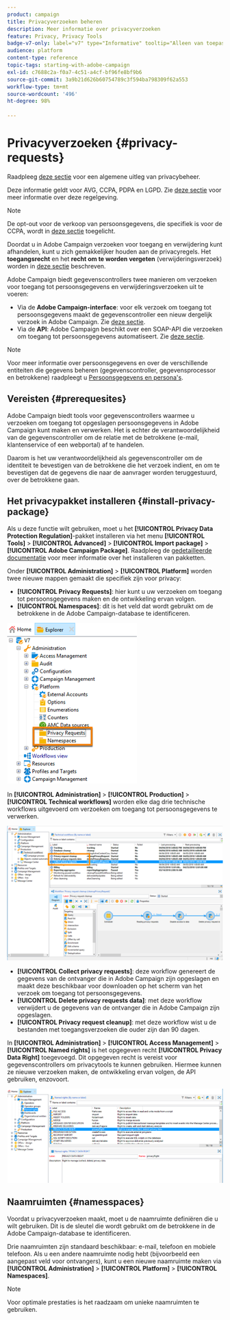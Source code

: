 ```yaml
---
product: campaign
title: Privacyverzoeken beheren
description: Meer informatie over privacyverzoeken
feature: Privacy, Privacy Tools
badge-v7-only: label="v7" type="Informative" tooltip="Alleen van toepassing op Campaign Classic v7"
audience: platform
content-type: reference
topic-tags: starting-with-adobe-campaign
exl-id: c7688c2a-f0a7-4c51-a4cf-bf96fe8bf9b6
source-git-commit: 3a9b21d626b60754789c3f594ba798309f62a553
workflow-type: tm+mt
source-wordcount: '496'
ht-degree: 98%

---
```


# Privacyverzoeken {#privacy-requests}



Raadpleeg [deze sectie](privacy-management.md) voor een algemene uitleg van privacybeheer.

Deze informatie geldt voor AVG, CCPA, PDPA en LGPD. Zie [deze sectie](privacy-management.md#privacy-management-regulations) voor meer informatie over deze regelgeving.

>[!NOTE]
>
>De opt-out voor de verkoop van persoonsgegevens, die specifiek is voor de CCPA, wordt in [deze sectie](#sale-of-personal-information-ccpa) toegelicht.

<!--Installation procedures described in this document are applicable starting Campaign Classic 18.4 (build 8931+). If you are running on a previous version, refer to this [technote](https://helpx.adobe.com/campaign/kb/how-to-install-gdpr-package-on-legacy-versions.html).-->

Doordat u in Adobe Campaign verzoeken voor toegang en verwijdering kunt afhandelen, kunt u zich gemakkelijker houden aan de privacyregels. Het **toegangsrecht** en het **recht om te worden vergeten** (verwijderingsverzoek) worden in [deze sectie](privacy-management.md#right-access-forgotten) beschreven.

Adobe Campaign biedt gegevenscontrollers twee manieren om verzoeken voor toegang tot persoonsgegevens en verwijderingsverzoeken uit te voeren:

* Via de **Adobe Campaign-interface**: voor elk verzoek om toegang tot persoonsgegevens maakt de gegevenscontroller een nieuw dergelijk verzoek in Adobe Campaign. Zie [deze sectie](privacy-requests-ui.md).
* Via de **API**: Adobe Campaign beschikt over een SOAP-API die verzoeken om toegang tot persoonsgegevens automatiseert. Zie [deze sectie](privacy-requests-api.md).

>[!NOTE]
>
>Voor meer informatie over persoonsgegevens en over de verschillende entiteiten die gegevens beheren (gegevenscontroller, gegevensprocessor en betrokkene) raadpleegt u [Persoonsgegevens en persona&#39;s](privacy-and-recommendations.md#personal-data).

## Vereisten {#prerequesites}

Adobe Campaign biedt tools voor gegevenscontrollers waarmee u verzoeken om toegang tot opgeslagen persoonsgegevens in Adobe Campaign kunt maken en verwerken. Het is echter de verantwoordelijkheid van de gegevenscontroller om de relatie met de betrokkene (e-mail, klantenservice of een webportal) af te handelen.

Daarom is het uw verantwoordelijkheid als gegevenscontroller om de identiteit te bevestigen van de betrokkene die het verzoek indient, en om te bevestigen dat de gegevens die naar de aanvrager worden teruggestuurd, over de betrokkene gaan.

## Het privacypakket installeren {#install-privacy-package}

Als u deze functie wilt gebruiken, moet u het **[!UICONTROL Privacy Data Protection Regulation]**-pakket installeren via het menu **[!UICONTROL Tools]** > **[!UICONTROL Advanced]** > **[!UICONTROL Import package]** > **[!UICONTROL Adobe Campaign Package]**. Raadpleeg de [gedetailleerde documentatie](../../installation/using/installing-campaign-standard-packages.md) voor meer informatie over het installeren van pakketten.

Onder **[!UICONTROL Administration]** > **[!UICONTROL Platform]** worden twee nieuwe mappen gemaakt die specifiek zijn voor privacy:

* **[!UICONTROL Privacy Requests]**: hier kunt u uw verzoeken om toegang tot persoonsgegevens maken en de ontwikkeling ervan volgen.
* **[!UICONTROL Namespaces]**: dit is het veld dat wordt gebruikt om de betrokkene in de Adobe Campaign-database te identificeren.

![](assets/privacy-folders.png)

In **[!UICONTROL Administration]** > **[!UICONTROL Production]** > **[!UICONTROL Technical workflows]** worden elke dag drie technische workflows uitgevoerd om verzoeken om toegang tot persoonsgegevens te verwerken.

![](assets/privacy-workflows.png)

* **[!UICONTROL Collect privacy requests]**: deze workflow genereert de gegevens van de ontvanger die in Adobe Campaign zijn opgeslagen en maakt deze beschikbaar voor downloaden op het scherm van het verzoek om toegang tot persoonsgegevens.
* **[!UICONTROL Delete privacy requests data]**: met deze workflow verwijdert u de gegevens van de ontvanger die in Adobe Campaign zijn opgeslagen.
* **[!UICONTROL Privacy request cleanup]**: met deze workflow wist u de bestanden met toegangsverzoeken die ouder zijn dan 90 dagen.

In **[!UICONTROL Administration]** > **[!UICONTROL Access Management]** > **[!UICONTROL Named rights]** is het opgegeven recht **[!UICONTROL Privacy Data Right]** toegevoegd. Dit opgegeven recht is vereist voor gegevenscontrollers om privacytools te kunnen gebruiken. Hiermee kunnen ze nieuwe verzoeken maken, de ontwikkeling ervan volgen, de API gebruiken, enzovoort.

![](assets/privacy-right.png)

## Naamruimten {#namesspaces}

Voordat u privacyverzoeken maakt, moet u de naamruimte definiëren die u wilt gebruiken. Dit is de sleutel die wordt gebruikt om de betrokkene in de Adobe Campaign-database te identificeren.

Drie naamruimten zijn standaard beschikbaar: e-mail, telefoon en mobiele telefoon. Als u een andere naamruimte nodig hebt (bijvoorbeeld een aangepast veld voor ontvangers), kunt u een nieuwe naamruimte maken via **[!UICONTROL Administration]** > **[!UICONTROL Platform]** > **[!UICONTROL Namespaces]**.

>[!NOTE]
>
>Voor optimale prestaties is het raadzaam om unieke naamruimten te gebruiken.
